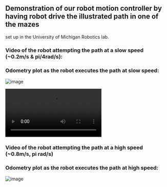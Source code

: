 ## Demonstration of our robot motion controller by having robot drive the illustrated path in one of the mazes
set up in the University of Michigan Robotics lab. 

### Video of the robot attempting the path at a slow speed (~0.2m/s & pi/4rad/s):

### Odometry plot as the robot executes the path at slow speed:
![image](https://github.com/user-attachments/assets/20c4e9d9-495c-40b5-9f1a-de3aa8c4d381)


![Video Title](link-to-your-video.mp4)






### Video of the robot attempting the path at a high speed (~0.8m/s, pi rad/s)

### Odometry plot as the robot executes the path at high speed:
![image](https://github.com/user-attachments/assets/c0d379f6-28e4-42e6-bd3c-804ced7d1df5)
